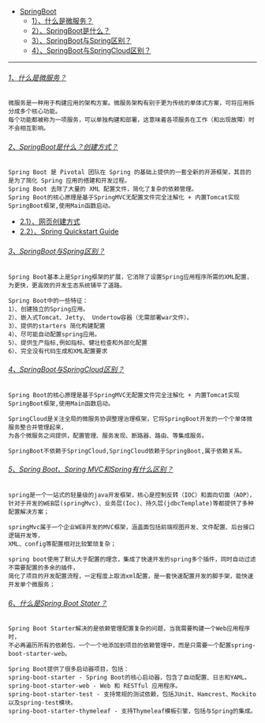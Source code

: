 * [SpringBoot]()
    - [1）、什么是微服务？]()
    - [2）、SpringBoot是什么？]()
    - [3）、SpringBoot与Spring区别？]()
    - [4）、SpringBoot与SpringCloud区别？]()

---
###### [1、什么是微服务？]()
    微服务是一种用于构建应用的架构方案。微服务架构有别于更为传统的单体式方案，可将应用拆分成多个核心功能。
    每个功能都被称为一项服务，可以单独构建和部署，这意味着各项服务在工作（和出现故障）时不会相互影响。

###### [2、SpringBoot是什么？创建方式？]()
    Spring Boot 是 Pivotal 团队在 Spring 的基础上提供的一套全新的开源框架，其目的是为了简化 Spring 应用的搭建和开发过程。
    Spring Boot 去除了大量的 XML 配置文件，简化了复杂的依赖管理。    
    Spring Boot的核心原理是基于SpringMVC无配置文件完全注解化 + 内置Tomcat实现SpringBoot框架,使用Main函数启动。
* [2.1）、网页创建方式](https://start.spring.io/) 
* [2.2）、Spring Quickstart Guide](https://spring.io/quickstart)   

###### [3、SpringBoot与Spring区别？]()
    Spring Boot基本上是Spring框架的扩展，它消除了设置Spring应用程序所需的XML配置，
    为更快，更高效的开发生态系统铺平了道路。
    
    Spring Boot中的一些特征：
    1）、创建独立的Spring应用。
    2）、嵌入式Tomcat、Jetty、 Undertow容器（无需部署war文件）。
    3）、提供的starters 简化构建配置
    4）、尽可能自动配置spring应用。
    5）、提供生产指标,例如指标、健壮检查和外部化配置
    6）、完全没有代码生成和XML配置要求

###### [4、SpringBoot与SpringCloud区别？]()
    Spring Boot的核心原理是基于SpringMVC无配置文件完全注解化 + 内置Tomcat实现SpringBoot框架,使用Main函数启动。

    SpringCloud是关注全局的微服务协调整理治理框架，它将SpringBoot开发的一个个单体微服务整合并管理起来，
    为各个微服务之间提供，配置管理、服务发现、断路器、路由、等集成服务。
    
    SpringBoot不依赖于SpringCloud,SpringCloud依赖于SpringBoot,属于依赖关系。

###### [5、Spring Boot、Spring MVC和Spring有什么区别？]()
    spring是一个一站式的轻量级的java开发框架，核心是控制反转（IOC）和面向切面（AOP），
    针对于开发的WEB层(springMvc)、业务层(Ioc)、持久层(jdbcTemplate)等都提供了多种配置解决方案；
    
    springMvc属于一个企业WEB开发的MVC框架，涵盖面包括前端视图开发、文件配置、后台接口逻辑开发等，
    XML、config等配置相对比较繁琐复杂；
    
    spring boot使用了默认大于配置的理念，集成了快速开发的spring多个插件，同时自动过滤不需要配置的多余的插件，
    简化了项目的开发配置流程，一定程度上取消xml配置，是一套快速配置开发的脚手架，能快速开发单个微服务；

###### [6、什么是Spring Boot Stater？]()
    Spring Boot Starter解决的是依赖管理配置复杂的问题，当我需要构建一个Web应用程序时，
    不必再遍历所有的依赖包，一个一个地添加到项目的依赖管理中，而是只需要一个配置spring-boot-starter-web。
    
    Spring Boot提供了很多启动器项目，包括：
    spring-boot-starter - Spring Boot的核心启动器，包含了自动配置、日志和YAML。
    spring-boot-starter-web - Web 和 RESTful 应用程序。
    spring-boot-starter-test - 支持常规的测试依赖，包括JUnit、Hamcrest、Mockito以及spring-test模块。
    spring-boot-starter-thymeleaf - 支持Thymeleaf模板引擎，包括与Spring的集成。




